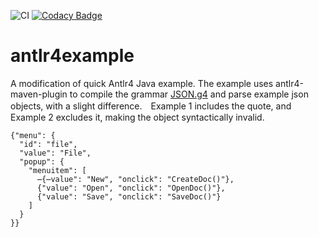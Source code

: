 ![CI](https://github.com/teverett/antlr4example/workflows/CI/badge.svg)
[![Codacy Badge](https://api.codacy.com/project/badge/Grade/c93d218c4f4f470c9b3fb53a8f4bc626)](https://www.codacy.com/app/teverett/antlr4example?utm_source=github.com&amp;utm_medium=referral&amp;utm_content=teverett/antlr4example&amp;utm_campaign=Badge_Grade)

# antlr4example

A modification of quick Antlr4 Java example.  The example uses antlr4-maven-plugin to compile the grammar [JSON.g4](https://github.com/antlr/grammars-v4/tree/master/json) and parse example json objects, with a slight difference.　Example 1 includes the quote, and Example 2 excludes it, making the object syntactically invalid.
```
{"menu": {  
  "id": "file",  
  "value": "File",  
  "popup": {  
    "menuitem": [
      ̶{̶value": "New", "onclick": "CreateDoc()"},  
      {"value": "Open", "onclick": "OpenDoc()"},  
      {"value": "Save", "onclick": "SaveDoc()"}  
    ]  
  }  
}}
```